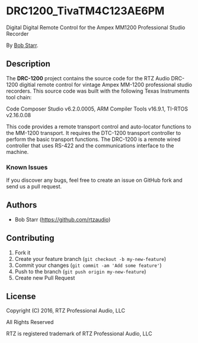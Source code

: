 # DRC1200_TivaTM4C123AE6PM
Digital Digital Remote Control for the Ampex MM1200 Professional Studio Recorder

By [Bob Starr](http://www.rtzaudio.com).

## Description
The **DRC-1200** project contains the source code for the RTZ Audio DRC-1200 
digitial remote control for vintage Ampex MM-1200 professional studio
recorders. This source code was built with the following Texas Instruments
tool chain:

Code Composer Studio v6.2.0.0005, ARM Compiler Tools v16.9.1, TI-RTOS v2.16.0.08 

This code provides a remote transport control and auto-locator functions
to the MM-1200 transport. It requires the DTC-1200 transport controller
to perform the basic transport functions. The DRC-1200 is a remote wired
controller that uses RS-422 and the communications interface to the machine.

### Known Issues

If you discover any bugs, feel free to create an issue on GitHub fork and
send us a pull request.


## Authors

* Bob Starr (https://github.com/rtzaudio)


## Contributing

1. Fork it
2. Create your feature branch (`git checkout -b my-new-feature`)
3. Commit your changes (`git commit -am 'Add some feature'`)
4. Push to the branch (`git push origin my-new-feature`)
5. Create new Pull Request


## License

Copyright (C) 2016, RTZ Professional Audio, LLC

All Rights Reserved

RTZ is registered trademark of RTZ Professional Audio, LLC

 